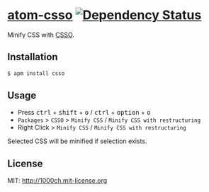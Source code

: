 # [atom-csso](https://atom.io/packages/csso) [![Dependency Status](https://david-dm.org/1000ch/atom-csso.svg)](https://david-dm.org/1000ch/atom-csso)

Minify CSS with [CSSO](http://github.com/css/csso).

## Installation

```sh
$ apm install csso
```

## Usage

- Press <kbd>ctrl</kbd> + <kbd>shift</kbd> + <kbd>o</kbd> / <kbd>ctrl</kbd> + <kbd>option</kbd> + <kbd>o</kbd>
- `Packages` > `CSSO` > `Minify CSS` / `Minify CSS with restructuring`
- Right Click > `Minify CSS` / `Minify CSS with restructuring`

Selected CSS will be minified if selection exists.

## License

MIT: http://1000ch.mit-license.org
